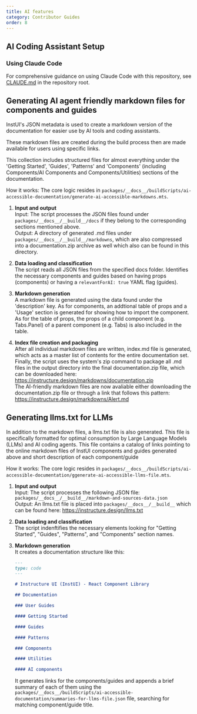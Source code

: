 ```yaml
---
title: AI features
category: Contributor Guides
order: 8
---
```


## AI Coding Assistant Setup

### Using Claude Code

For comprehensive guidance on using Claude Code with this repository, see [CLAUDE.md](https://github.com/instructure/instructure-ui/blob/master/CLAUDE.md) in the repository root.

## Generating AI agent friendly markdown files for components and guides

InstUI's JSON metadata is used to create a markdown version of the documentation for easier use by AI tools and coding assistants.

These markdown files are created during the build process then are made available for users using specific links.

This collection includes structured files for almost everything under the 'Getting Started', 'Guides', 'Patterns' and 'Components' (including Components/AI Components and Components/Utilities) sections of the documentation.

How it works:
The core logic resides in `packages/__docs__/buildScripts/ai-accessible-documentation/generate-ai-accessible-markdowns.mts`.

1. **Input and output**  
   Input: The script processes the JSON files found under `packages/__docs__/__build__/docs` if they belong to the corresponding sections mentioned above.  
   Output: A directory of generated .md files under `packages/__docs__/__build__/markdowns`, which are also compressed into a documentation.zip archive as well which also can be found in this directory.

2. **Data loading and classification**  
   The script reads all JSON files from the specified docs folder.
   Identifies the necessary components and guides based on having props (components) or having a `relevantForAI: true` YAML flag (guides).

3. **Markdown generation**  
   A markdown file is generated using the data found under the 'description' key. As for components, an addtional table of props and a 'Usage' section is generated for showing how to import the component.
   As for the table of props, the props of a child component (e.g. Tabs.Panel) of a parent component (e.g. Tabs) is also included in the table.

4. **Index file creation and packaging**  
   After all individual markdown files are written, index.md file is generated, which acts as a master list of contents for the entire documentation set.
   Finally, the script uses the system's zip command to package all .md files in the output directory into the final documentation.zip file, which can be downloaded here: https://instructure.design/markdowns/documentation.zip  
   The AI-friendly markdown files are now avaliable either downloading the documentation.zip file or through a link that follows this pattern: https://instructure.design/markdowns/Alert.md

## Generating llms.txt for LLMs

In addition to the markdown files, a llms.txt file is also generated. This file is specifically formatted for optimal consumption by Large Language Models (LLMs) and AI coding agents.
This file contains a catalog of links pointing to the online markdown files of InstUI components and guides generated above and short description of each component/guide

How it works:
The core logic resides in `packages/__docs__/buildScripts/ai-accessible-documentation/ggenerate-ai-accessible-llms-file.mts`.

1. **Input and output**  
   Input: The script processes the following JSON file: `packages/__docs__/__build__/markdown-and-sources-data.json`  
   Output: An llms.txt file is placed into `packages/__docs__/__build__` which can be found here: https://instructure.design/llms.txt

2. **Data loading and classification**  
   The script indenftifies the necessary elements looking for "Getting Started", "Guides", "Patterns", and "Components" section names.

3. **Markdown generation**  
   It creates a documentation structure like this:

   ```md
   ---
   type: code
   ---

   # Instructure UI (InstUI) - React Component Library

   ## Documentation

   ### User Guides

   #### Getting Started

   #### Guides

   #### Patterns

   ### Components

   #### Utilities

   #### AI components
   ```

   It generates links for the components/guides and appends a brief summary of each of them using the `packages/__docs__/buildScripts/ai-accessible-documentation/summaries-for-llms-file.json` file, searching for matching component/guide title.
